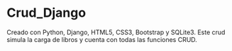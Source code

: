 # Crud_Django

Creado con Python, Django, HTML5, CSS3, Bootstrap y SQLite3.
Este crud simula la carga de libros y cuenta con todas las funciones CRUD.
